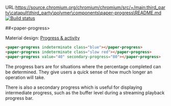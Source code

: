 URL:https://source.chromium.org/chromium/chromium/src/+/main:third_party\catapult\third_party\polymer\components\paper-progress\README.md
[![Build status](https://travis-ci.org/PolymerElements/paper-progress.svg?branch=master)](https://travis-ci.org/PolymerElements/paper-progress)

##&lt;paper-progress&gt;

Material design: [Progress & activity](https://www.google.com/design/spec/components/progress-activity.html)

<!---
```
<custom-element-demo>
  <template>
    <script src="../webcomponentsjs/webcomponents-lite.js"></script>
    <link rel="import" href="../paper-styles/color.html">
    <link rel="import" href="paper-progress.html">
    <style is="custom-style">
      paper-progress {
        display: block;
        width: 100%;
        margin: 20px 0;
      }
      paper-progress.slow {
        --paper-progress-indeterminate-cycle-duration: 5s;
      }
      paper-progress.blue {
        --paper-progress-active-color: var(--paper-light-blue-500);
        --paper-progress-secondary-color: var(--paper-light-blue-100);
      }
      paper-progress.red {
        --paper-progress-active-color: var(--paper-red-500);
        --paper-progress-secondary-color: var(--paper-red-100);
      }
    </style>
    <next-code-block></next-code-block>
  </template>
</custom-element-demo>
```
-->
```html
<paper-progress indeterminate class="blue"></paper-progress>
<paper-progress indeterminate class="slow red"></paper-progress>
<paper-progress value="40" secondary-progress="80"></paper-progress>
```

The progress bars are for situations where the percentage completed can be
determined. They give users a quick sense of how much longer an operation
will take.

There is also a secondary progress which is useful for displaying intermediate
progress, such as the buffer level during a streaming playback progress bar.


